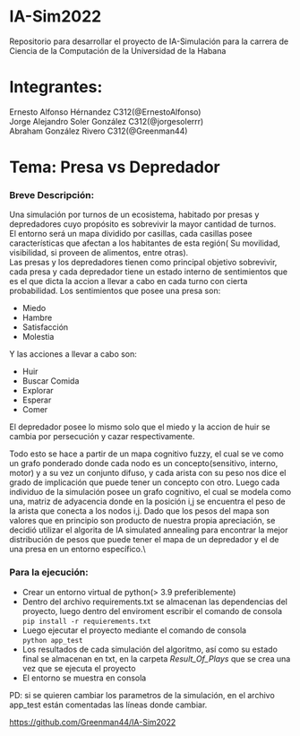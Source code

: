 # IA-Sim2022
Repositorio para desarrollar el proyecto de IA-Simulación para la carrera de Ciencia de la Computación de la Universidad de la Habana

# Integrantes:
Ernesto Alfonso Hérnandez C312(@ErnestoAlfonso) \
Jorge Alejandro Soler González C312(@jorgesolerrr) \
Abraham González Rivero C312(@Greenman44)

# Tema: Presa vs Depredador
### **Breve Descripción:** 
  Una simulación por turnos de un ecosistema, habitado por presas y depredadores cuyo propósito es sobrevivir la mayor cantidad de turnos. \
  El entorno será un mapa dividido por casillas, cada casillas posee características que afectan a los habitantes de esta región( Su movilidad, visibilidad, si proveen de alimentos, entre otras).\
  Las presas y los depredadores tienen como principal objetivo sobrevivir, cada presa y cada depredador tiene un estado interno de sentimientos que es el que dicta la accion a llevar a cabo en cada turno con cierta probabilidad. Los sentimientos que posee una presa son: 

* Miedo
* Hambre
* Satisfacción
* Molestia

Y las acciones a llevar a cabo son:

* Huir
* Buscar Comida
* Explorar
* Esperar
* Comer

El depredador posee lo mismo solo que el miedo y la accion de huir se cambia por persecución y cazar respectivamente.


Todo esto se hace a partir de un mapa cognitivo fuzzy, el cual se ve como un grafo ponderado donde cada nodo es un concepto(sensitivo, interno, motor) y a su vez un conjunto difuso, y cada arista con su peso nos dice el grado de implicación que puede tener un concepto con otro. Luego cada individuo de la simulación posee un grafo cognitivo, el cual se modela como una, matriz de adyacencia donde en la posición i,j se encuentra el peso de la arista que conecta a los nodos i,j. Dado que los pesos del mapa son valores que en principio son producto de nuestra propia apreciación, se decidió utilizar el algorita de IA simulated annealing para encontrar la mejor distribución de pesos que puede tener el mapa de un depredador y el de una presa en un entorno específico.\

### Para la ejecución:

* Crear un entorno virtual de python(> 3.9 preferiblemente)
* Dentro del archivo requirements.txt se almacenan las dependencias del proyecto, luego dentro del enviroment escribir el comando de consola  
  ``pip install -r requierements.txt``
* Luego ejecutar el proyecto mediante el comando de consola  
  ``python app_test``
* Los resultados de cada simulación del algoritmo, así como su estado final se almacenan en txt, en la carpeta *Result_Of_Plays* que se crea una vez que se ejecuta el proyecto
* El entorno se muestra en consola

PD: si se quieren cambiar los parametros de la simulación, en el archivo app_test están comentadas las líneas donde cambiar.
  
https://github.com/Greenman44/IA-Sim2022
